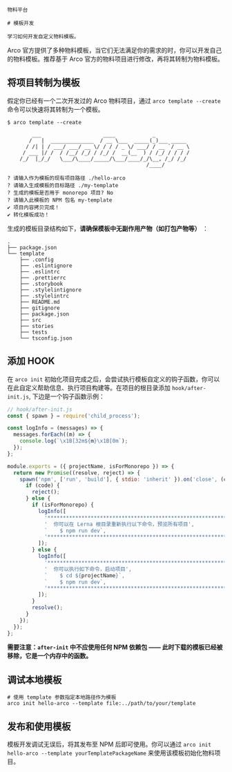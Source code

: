 `````
物料平台

# 模板开发

学习如何开发自定义物料模板。
`````

Arco 官方提供了多种物料模板，当它们无法满足你的需求的时，你可以开发自己的物料模板。推荐基于 Arco 官方的物料项目进行修改，再将其转制为物料模板。

## **将项目转制为模板**

假定你已经有一个二次开发过的 Arco 物料项目，通过 `arco template --create` 命令可以快速将其转制为一个模板。

```
$ arco template --create

        ___                    ____            _
       /   |  ______________  / __ \___  _____(_)___ _____
      / /| | / ___/ ___/ __ \/ / / / _ \/ ___/ / __ `/ __ \
     / ___ |/ /  / /__/ /_/ / /_/ /  __(__  ) / /_/ / / / /
    /_/  |_/_/   \___/\____/_____/\___/____/_/\__, /_/ /_/
                                             /____/

? 请输入作为模板的现有项目路径 ./hello-arco
? 请输入生成模板的目标路径 ./my-template
? 生成的模板是否用于 monorepo 项目? No
? 请输入此模板的 NPM 包名 my-template
✔ 项目内容拷贝完成！
✔ 转化模板成功！
```

生成的模板目录结构如下，**请确保模板中无副作用产物（如打包产物等）** ：

```
.
├── package.json
└── template
    ├── .config
    ├── .eslintignore
    ├── .eslintrc
    ├── .prettierrc
    ├── .storybook
    ├── .stylelintignore
    ├── .stylelintrc
    ├── README.md
    ├── gitignore
    ├── package.json
    ├── src
    ├── stories
    ├── tests
    └── tsconfig.json
```

## **添加 HOOK**

在 `arco init` 初始化项目完成之后，会尝试执行模板自定义的钩子函数，你可以在此自定义帮助信息、执行项目构建等。在项目的根目录添加 `hook/after-init.js`, 下边是一个钩子函数示例：

```javascript
// hook/after-init.js
const { spawn } = require('child_process');

const logInfo = (messages) => {
  messages.forEach((m) => {
    console.log(`\x1B[32m${m}\x1B[0m`);
  });
};

module.exports = ({ projectName, isForMonorepo }) => {
  return new Promise((resolve, reject) => {
    spawn('npm', ['run', 'build'], { stdio: 'inherit' }).on('close', (code) => {
      if (code) {
        reject();
      } else {
        if (isForMonorepo) {
          logInfo([
            '******************************************************************',
            '  你可以在 Lerna 根目录重新执行以下命令，预览所有项目',
            `    $ npm run dev`,
            '******************************************************************',
          ]);
        } else {
          logInfo([
            '******************************************************************',
            '  你可以执行如下命令，启动项目',
            `    $ cd ${projectName}`,
            `    $ npm run dev`,
            '******************************************************************',
          ]);
        }
        resolve();
      }
    });
  });
};
```

**需要注意：`after-init` 中不应使用任何 NPM 依赖包 —— 此时下载的模板已经被移除，它是一个内存中的函数。**

## **调试本地模板**

```
# 使用 template 参数指定本地路径作为模板
arco init hello-arco --template file:../path/to/your/template
```

## **发布和使用模板**

模板开发调试无误后，将其发布至 NPM 后即可使用。你可以通过 `arco init hello-arco --template yourTemplatePackageName` 来使用该模板初始化物料项目。
